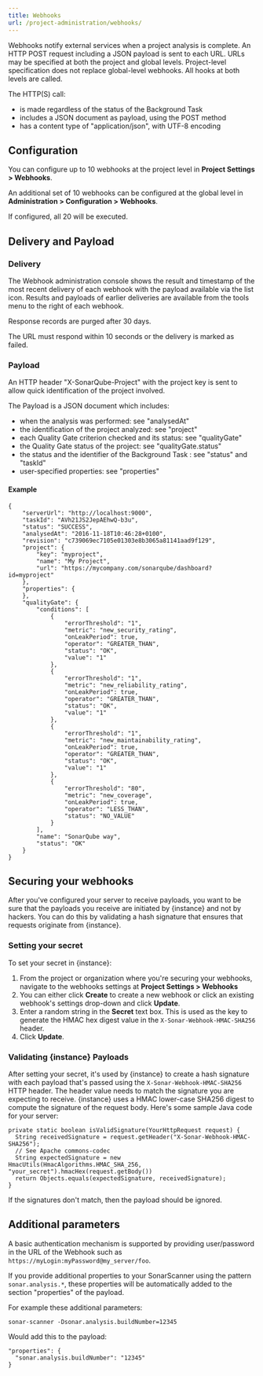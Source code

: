 ```yaml
---
title: Webhooks
url: /project-administration/webhooks/
---
```


Webhooks notify external services when a project analysis is complete. An HTTP POST request including a JSON payload is sent to each URL. URLs may be specified at both the project and global levels. Project-level specification does not replace global-level webhooks. All hooks at both levels are called.

The HTTP(S) call:

* is made regardless of the status of the Background Task
* includes a JSON document as payload, using the POST method
* has a content type of "application/json", with UTF-8 encoding

## Configuration

You can configure up to 10 webhooks at the project level in **Project Settings > Webhooks**.

An additional set of 10 webhooks can be configured at the global level in **Administration > Configuration > Webhooks**.

If configured, all 20 will be executed.

## Delivery and Payload

### Delivery

The Webhook administration console shows the result and timestamp of the most recent delivery of each webhook with the payload available via the list icon. Results and payloads of earlier deliveries are available from the tools menu to the right of each webhook.

Response records are purged after 30 days.

The URL must respond within 10 seconds or the delivery is marked as failed.

### Payload

An HTTP header "X-SonarQube-Project" with the project key is sent to allow quick identification of the project involved.

The Payload is a JSON document which includes:

* when the analysis was performed: see "analysedAt"
* the identification of the project analyzed: see "project"
* each Quality Gate criterion checked and its status: see "qualityGate"
* the Quality Gate status of the project: see "qualityGate.status"
* the status and the identifier of the Background Task : see "status" and "taskId"
* user-specified properties: see "properties"

#### Example

```
{
    "serverUrl": "http://localhost:9000",
    "taskId": "AVh21JS2JepAEhwQ-b3u",
    "status": "SUCCESS",
    "analysedAt": "2016-11-18T10:46:28+0100",
    "revision": "c739069ec7105e01303e8b3065a81141aad9f129",
    "project": {
        "key": "myproject",
        "name": "My Project",
        "url": "https://mycompany.com/sonarqube/dashboard?id=myproject"
    },
    "properties": {
    },
    "qualityGate": {
        "conditions": [
            {
                "errorThreshold": "1",
                "metric": "new_security_rating",
                "onLeakPeriod": true,
                "operator": "GREATER_THAN",
                "status": "OK",
                "value": "1"
            },
            {
                "errorThreshold": "1",
                "metric": "new_reliability_rating",
                "onLeakPeriod": true,
                "operator": "GREATER_THAN",
                "status": "OK",
                "value": "1"
            },
            {
                "errorThreshold": "1",
                "metric": "new_maintainability_rating",
                "onLeakPeriod": true,
                "operator": "GREATER_THAN",
                "status": "OK",
                "value": "1"
            },
            {
                "errorThreshold": "80",
                "metric": "new_coverage",
                "onLeakPeriod": true,
                "operator": "LESS_THAN",
                "status": "NO_VALUE"
            }
        ],
        "name": "SonarQube way",
        "status": "OK"
    }
}
```

## Securing your webhooks

After you've configured your server to receive payloads, you want to be sure that the payloads you receive are initiated by {instance} and not by hackers. You can do this by validating a hash signature that ensures that requests originate from {instance}. 

### Setting your secret

To set your secret in {instance}:

1. From the project or organization where you're securing your webhooks, navigate to the webhooks settings at **Project Settings > Webhooks**
1. You can either click **Create** to create a new webhook or click an existing webhook's settings drop-down and click **Update**.
1. Enter a random string in the **Secret** text box. This is used as the key to generate the HMAC hex digest value in the `X-Sonar-Webhook-HMAC-SHA256` header.
1. Click **Update**. 

### Validating {instance} Payloads

After setting your secret, it's used by {instance} to create a hash signature with each payload that's passed using the `X-Sonar-Webhook-HMAC-SHA256` HTTP header. The header value needs to match the signature you are expecting to receive. {instance} uses a HMAC lower-case SHA256 digest to compute the signature of the request body. Here's some sample Java code for your server:

```
private static boolean isValidSignature(YourHttpRequest request) {
  String receivedSignature = request.getHeader("X-Sonar-Webhook-HMAC-SHA256");
  // See Apache commons-codec
  String expectedSignature = new HmacUtils(HmacAlgorithms.HMAC_SHA_256, "your_secret").hmacHex(request.getBody())
  return Objects.equals(expectedSignature, receivedSignature);  
}
```

If the signatures don't match, then the payload should be ignored.

## Additional parameters

A basic authentication mechanism is supported by providing user/password in the URL of the Webhook such as `https://myLogin:myPassword@my_server/foo`.

If you provide additional properties to your SonarScanner using the pattern `sonar.analysis.*`, these properties will be automatically added to the section "properties" of the payload.

For example these additional parameters:

```
sonar-scanner -Dsonar.analysis.buildNumber=12345
```

Would add this to the payload:

```
"properties": {
  "sonar.analysis.buildNumber": "12345"
}
```

